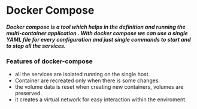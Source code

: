 # Docker Compose

***Docker compose is a tool which    helps in the definition and running the multi-container application . With docker compose we can use a single YAML file for every configuration and just single commands to start and to stop all the services.***</br>

### Features of docker-compose</br>

- all the services are isolated running on the single host.</br>
- Container are recreated only when there is some changes.
- the volume   data is reset when creating new containers, volumes are preserved.
- it creates a virtual network for easy interaction within the enviroment.
</br>